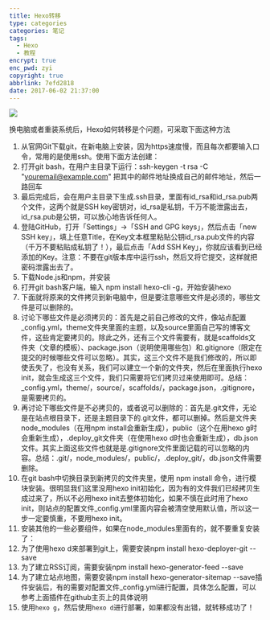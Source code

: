 ```yaml
---
title: Hexo转移
type: categories
categories: 笔记
tags:
  - Hexo
  - 教程
encrypt: true
enc_pwd: zyi
copyright: true
abbrlink: 7efd2818
date: 2017-06-02 21:37:00
---
```


![](https://i.v2ex.co/5bb7J7NT.png)

<!-- more -->

换电脑或者重装系统后，Hexo如何转移是个问题，可采取下面这种方法
1. 从官网Git下载git，在新电脑上安装，因为https速度慢，而且每次都要输入口令，常用的是使用ssh。使用下面方法创建：
  1. 打开git bash，在用户主目录下运行：ssh-keygen -t rsa -C "youremail@example.com" 把其中的邮件地址换成自己的邮件地址，然后一路回车
  2. 最后完成后，会在用户主目录下生成.ssh目录，里面有id_rsa和id_rsa.pub两个文件，这两个就是SSH key密钥对，id_rsa是私钥，千万不能泄露出去，id_rsa.pub是公钥，可以放心地告诉任何人。
  3. 登陆GitHub，打开「Settings」->「SSH and GPG keys」，然后点击「new SSH key」，填上任意Title，在Key文本框里粘贴公钥id_rsa.pub文件的内容（千万不要粘贴成私钥了！），最后点击「Add SSH Key」，你就应该看到已经添加的Key。注意：不要在git版本库中运行ssh，然后又将它提交，这样就把密码泄露出去了。
2. 下载Node.js和npm，并安装
3. 打开git bash客户端，输入 npm install hexo-cli -g，开始安装hexo
4. 下面就将原来的文件拷贝到新电脑中，但是要注意哪些文件是必须的，哪些文件是可以删除的。
  1. 讨论下哪些文件是必须拷贝的：首先是之前自己修改的文件，像站点配置_config.yml，theme文件夹里面的主题，以及source里面自己写的博客文件，这些肯定要拷贝的。除此之外，还有三个文件需要有，就是scaffolds文件夹（文章的模板）、package.json（说明使用哪些包）和.gitignore（限定在提交的时候哪些文件可以忽略）。其实，这三个文件不是我们修改的，所以即使丢失了，也没有关系，我们可以建立一个新的文件夹，然后在里面执行hexo init，就会生成这三个文件，我们只需要将它们拷贝过来使用即可。总结：_config.yml，theme/，source/，scaffolds/，package.json，.gitignore，是需要拷贝的。
  2. 再讨论下哪些文件是不必拷贝的，或者说可以删除的：首先是.git文件，无论是在站点根目录下，还是主题目录下的.git文件，都可以删掉。然后是文件夹node_modules（在用npm install会重新生成），public（这个在用hexo g时会重新生成），.deploy_git文件夹（在使用hexo d时也会重新生成），db.json文件。其实上面这些文件也就是是.gitignore文件里面记载的可以忽略的内容。总结：.git/，node_modules/，public/，.deploy_git/，db.json文件需要删除。
5. 在git bash中切换目录到新拷贝的文件夹里，使用 npm install 命令，进行模块安装。很明显我们这里没用hexo init初始化，因为有的文件我们已经拷贝生成过来了，所以不必用hexo init去整体初始化，如果不慎在此时用了hexo init，则站点的配置文件_config.yml里面内容会被清空使用默认值，所以这一步一定要慎重，不要用hexo init。
6. 安装其他的一些必要组件，如果在node_modules里面有的，就不要重复安装了：
  1. 为了使用hexo d来部署到git上，需要安装npm install hexo-deployer-git --save
  2. 为了建立RSS订阅，需要安装npm install hexo-generator-feed --save
  3. 为了建立站点地图，需要安装npm install hexo-generator-sitemap --save插件安装后，有的需要对配置文件_config.yml进行配置，具体怎么配置，可以参考上面插件在github主页上的具体说明
7. 使用`hexo g`，然后使用`hexo d`进行部署，如果都没有出错，就转移成功了！
